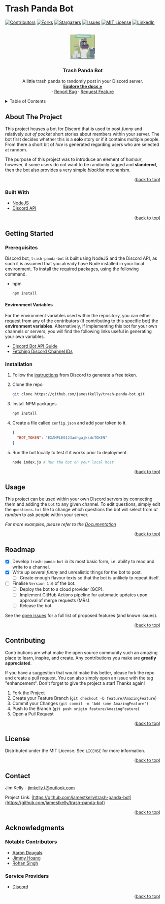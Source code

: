 # Trash Panda Bot

<div id="top"></div>
<!--
*** Thanks for checking out the Best-README-Template. If you have a suggestion
*** that would make this better, please fork the repo and create a pull request
*** or simply open an issue with the tag "enhancement".
*** Don't forget to give the project a star!
*** Thanks again! Now go create something AMAZING! :D
-->

<!-- PROJECT SHIELDS -->
<!--
*** I'm using markdown "reference style" links for readability.
*** Reference links are enclosed in brackets [ ] instead of parentheses ( ).
*** See the bottom of this document for the declaration of the reference variables
*** for contributors-url, forks-url, etc. This is an optional, concise syntax you may use.
*** https://www.markdownguide.org/basic-syntax/#reference-style-links
-->

[![Contributors][contributors-shield]][contributors-url]
[![Forks][forks-shield]][forks-url]
[![Stargazers][stars-shield]][stars-url]
[![Issues][issues-shield]][issues-url]
[![MIT License][license-shield]][license-url]
[![LinkedIn][linkedin-shield]][linkedin-url]

<!-- PROJECT LOGO -->
<br />
<div align="center">
  <a href="https://github.com/jamestkelly/trash-panda-bot">
    <img src="src/img/trash-panda.png" alt="Logo" width="80" height="80">
  </a>

<h3 align="center">Trash Panda Bot</h3>

  <p align="center">
    A little trash panda to randomly post in your Discord server.
    <br />
    <a href="https://github.com/jamestkelly/trash-panda-bot"><strong>Explore the docs »</strong></a>
    <br />
    ·
    <a href="https://github.com/jamestkelly/trash-panda-bot/issues">Report Bug</a>
    ·
    <a href="https://github.com/jamestkelly/trash-panda-bot/issues">Request Feature</a>
  </p>
</div>

<!-- TABLE OF CONTENTS -->
<details>
  <summary>Table of Contents</summary>
  <ol>
    <li>
      <a href="#about-the-project">About The Project</a>
      <ul>
        <li><a href="#built-with">Built With</a></li>
      </ul>
    </li>
    <li>
      <a href="#getting-started">Getting Started</a>
      <ul>
        <li><a href="#prerequisites">Prerequisites</a></li>
          <ul>
            <li><a href="#environment-variables">Environment Variables</a></li>
          </ul>
        <li><a href="#installation">Installation</a></li>
      </ul>
    </li>
    <li><a href="#usage">Usage</a></li>
    <li><a href="#roadmap">Roadmap</a></li>
    <li><a href="#contributing">Contributing</a></li>
    <li><a href="#license">License</a></li>
    <li><a href="#contact">Contact</a></li>
    <li><a href="#acknowledgments">Acknowledgments</a></li>
  </ol>
</details>

<!-- ABOUT THE PROJECT -->

## About The Project

This project houses a bot for Discord that is used to post _funny_ and relatively _out of pocket_ short stories about members within your server. The bot first decides whether this is a **solo** story or if it contains multiple people. From there a short bit of _lore_ is generated regarding users who are selected at random.

The purpose of this project was to introduce an element of _humour_, however, if some users do not want to be randomly tagged and **slandered**, then the bot also provides a very simple _blacklist_ mechanism.

<p align="right">(<a href="#top">back to top</a>)</p>

### Built With

- [NodeJS](https://nodejs.org/en/)
- [Discord API](www.discord.com)

<p align="right">(<a href="#top">back to top</a>)</p>

<!-- GETTING STARTED -->

## Getting Started

### Prerequisites

Discord bot, `trash-panda-bot` is built using NodeJS and the Discord API, as such it is assumed that you already have Node installed in your local environment. To install the required packages, using the following command.

- npm

  ```sh
  npm install
  ```

#### Environment Variables

For the environment variables used within the repository, you can either request from any of the contributors (if contributing to this specific bot) the **environment variables**. Alternatively, if implementing this bot for your own channels or servers, you will find the following links useful in generating your own variables.

- [Discord Bot API Guide](https://www.toptal.com/chatbot/how-to-make-a-discord-bot)
- [Fetching Discord Channel IDs](https://docs.statbot.net/docs/faq/general/how-find-id/)

### Installation

1. Follow the [instructions](https://discord.com/developers/docs/intro) from Discord to generate a free token.
2. Clone the repo

   ```sh
   git clone https://github.com/jamestkelly/trash-panda-bot.git
   ```

3. Install NPM packages

   ```sh
   npm install
   ```

4. Create a file called `config.json` and add your token to it.

   ```json
   {
     "BOT_TOKEN": "EXAMPLE0123adhgajksdcTOKEN"
   }
   ```

5. Run the bot locally to test if it works prior to deployment.

   ```sh
   node index.js # Run the bot on your local host
   ```

<p align="right">(<a href="#top">back to top</a>)</p>

<!-- USAGE EXAMPLES -->

## Usage

This project can be used within your own Discord servers by connecting them and adding the `bot` to any given channel. To edit questions, simply edit the `questions.txt` file to change which questions the bot will select from _at random_ to ask people within your server.

_For more examples, please refer to the [Documentation](https://example.com)_

<p align="right">(<a href="#top">back to top</a>)</p>

<!-- ROADMAP -->

## Roadmap

- [x] Develop `trash-panda-bot` in its most basic form, i.e. ability to read and write to a channel.
- [x] Write up several _funny_ and unrealistic things for the bot to post.
  - [ ] Create enough flavour texts so that the bot is unlikely to repeat itself.
- [ ] Finalise `Version 1.0` of the bot.
  - [ ] Deploy the bot to a cloud provider (GCP).
  - [ ] Implement GitHub Actions pipeline for automatic updates upon approval of merge requests (MRs).
  - [ ] Release the bot.

See the [open issues](https://github.com/jamestkelly/trash-panda-bot/issues) for a full list of proposed features (and known issues).

<p align="right">(<a href="#top">back to top</a>)</p>

<!-- CONTRIBUTING -->

## Contributing

Contributions are what make the open source community such an amazing place to learn, inspire, and create. Any contributions you make are **greatly appreciated**.

If you have a suggestion that would make this better, please fork the repo and create a pull request. You can also simply open an issue with the tag "enhancement".
Don't forget to give the project a star! Thanks again!

1. Fork the Project
2. Create your Feature Branch (`git checkout -b feature/AmazingFeature`)
3. Commit your Changes (`git commit -m 'Add some AmazingFeature'`)
4. Push to the Branch (`git push origin feature/AmazingFeature`)
5. Open a Pull Request

<p align="right">(<a href="#top">back to top</a>)</p>

<!-- LICENSE -->

## License

Distributed under the MIT License. See `LICENSE` for more information.

<p align="right">(<a href="#top">back to top</a>)</p>

<!-- CONTACT -->

## Contact

Jim Kelly - jimkelly.t@outlook.com

Project Link: [https://github.com/jamestkelly/trash-panda-bot](https://github.com/jamestkelly/trash-panda-bot)

<p align="right">(<a href="#top">back to top</a>)</p>

<!-- ACKNOWLEDGMENTS -->

## Acknowledgments

### Notable Contributors

- [Aaron Dougals](https://www.linkedin.com/in/aaron-douglas-28645a23b/)
- [Jimmy Hoang](https://www.linkedin.com/in/jimmy-hoang-5270b8238/)
- [Rohan Singh](https://www.linkedin.com/in/rohan-singh-developer/)

### Service Providers

- [Discord](https://discord.com)

<p align="right">(<a href="#top">back to top</a>)</p>

<!-- MARKDOWN LINKS & IMAGES -->
<!-- https://www.markdownguide.org/basic-syntax/#reference-style-links -->

[contributors-shield]: https://img.shields.io/github/contributors/jamestkelly/trash-panda-bot.svg?style=for-the-badge
[contributors-url]: https://github.com/jamestkelly/trash-panda-bot/graphs/contributors
[forks-shield]: https://img.shields.io/github/forks/jamestkelly/trash-panda-bot.svg?style=for-the-badge
[forks-url]: https://github.com/jamestkelly/trash-panda-bot/network/members
[stars-shield]: https://img.shields.io/github/stars/jamestkelly/trash-panda-bot.svg?style=for-the-badge
[stars-url]: https://github.com/jamestkelly/trash-panda-bot/stargazers
[issues-shield]: https://img.shields.io/github/issues/jamestkelly/trash-panda-bot.svg?style=for-the-badge
[issues-url]: https://github.com/jamestkelly/trash-panda-bot/issues
[license-shield]: https://img.shields.io/github/license/jamestkelly/trash-panda-bot.svg?style=for-the-badge
[license-url]: https://github.com/jamestkelly/trash-panda-bot/blob/master/LICENSE.txt
[linkedin-shield]: https://img.shields.io/badge/-LinkedIn-black.svg?style=for-the-badge&logo=linkedin&colorB=555
[linkedin-url]: https://linkedin.com/in/jimkellyt
